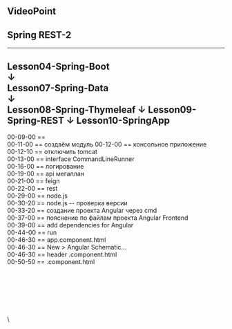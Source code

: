 
VideoPoint
---
Spring REST-2
---
---
Lesson04-Spring-Boot  
↓  
Lesson07-Spring-Data  
↓  
Lesson08-Spring-Thymeleaf
↓
Lesson09-Spring-REST
↓
**Lesson10-SpringApp**
---  
  
00-09-00 ==   
00-11-00 == создаём модуль
00-12-00 == консольное приложение  
00-12-10 == отключить tomcat  
00-13-00 == interface CommandLineRunner  
00-16-00 == логирование  
00-19-00 == api мегаплан  
00-21-00 == feign   
00-22-00 == rest   
00-29-00 == node.js   
00-30-20 == node.js -- проверка версии  
00-33-20 == создание проекта Angular через cmd  
00-37-00 == пояснение по файлам проекта Angular Frontend  
00-39-00 == add dependencies for Angular    
00-44-00 == run    
00-46-30 == app.component.html     
00-46-30 == New > Angular Schematic...     
00-46-30 == header .component.html    
00-50-50 == .component.html     
















\
\
\
\
\
\
\

